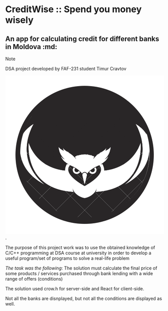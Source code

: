 # CreditWise :: Spend you money wisely
## An app for calculating credit for different banks in Moldova :md: 

> [!NOTE]
> DSA project developed by FAF-231 student Timur Cravtov

![CreditWise logo](/client/src/static/creditwise_logo.png "Text to show on mouseover").

The purpose of this project work was to use the obtained knowledge of C/C++ programming at DSA course at university in order to develop a useful program/set of programs to solve a real-life problem

_The task was the following_: The solution must calculate the final price of some products / services purchased through bank lending with a wide range of offers (conditions)

The solution used crow.h for server-side and React for client-side.

Not all the banks are disnplayed, but not all the conditions are displayed as well.